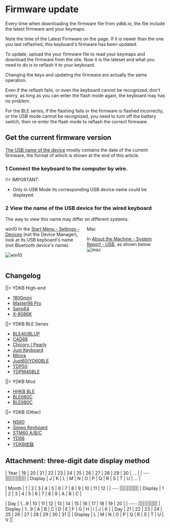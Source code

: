 # Firmware update

Every time when downloading the firmware file from ydkb.io, the file include the latest firmware and your keymaps.

Note the time of the Latest Firmware on the page. If it is newer than the one you last reflashed, this keyboard's firmware has been updated. 

To update, upload the your firmware file to read your keymaps and download the firmware from the site. Now it is the lateset and what you need to do is to reflash it to your keyboard.

Changing the keys and updating the firmware are actually the same operation.

Even if the reflash fails, or even the keyboard cannot be recognized, don't worry, as long as you can enter the flash mode again, the keyboard may has no problem.

For the BLE series, if the flashing fails or the firmware is flashed incorrectly, or the USB mode cannot be recognized, you need to turn off the battery switch, then re-enter the flash mode to reflash the correct firmware.


## Get the current firmware version

<u>The USB name of the device</u> mostly contains the date of the current firmware, the format of which is shown at the end of this article.

### 1 Connect the keyboard to the computer by wire.

!!> IMPORTANT:
  - Only in USB Mode its corresponding USB device name could be displayed.

### 2 View the name of the USB device for the wired keyboard

The way to view this name may differ on different systems.
<html>
<two_col>
<div style="float:left;width:48%;">
<col_h5>win10</col_h5>
In the <u>Start Menu - Settings - Devices</u> (not the Device Manager), look at its USB keyboard's name (not Bluetooth device's name).

![win10](assets/firmware_01.jpg)
</div>
<div style="float:left;width:3%;">&nbsp;</div>
<div style="float:left;width:48%;">
<col_h5>Mac</col_h5>

In <u> About the Machine - System Report - USB</u>, as shown below
![mac](assets/firmware_mac_02.jpg)

</div>
</two_col>
<div style="clear:both;"></div>
</html>

## Changelog 

||> YDKB High-end

  - [1800mini](/changelog/1800mini)
  - [Master98 Pro](/changelog/master98)
  - [Sairo64](/changelog/sairo64)
  - [X-8086K](/changelog/x-8086k)


||> YDKB BLE Series

  - [BLE40/BLUP](/changelog/ble40_blup)
  - [CAD66](/changelog/cad66)
  - [Chicory / Pearly](/changelog/chicory)
  - [Just Keyboard](/changelog/just)
  - [Minira](/changelog/minira)
  - [Just60/YD60BLE](/changelog/yd60ble) 
  - [YDP50](/changelog/ydp50)
  - [YDPM40BLE](/changelog/ydpm40ble)


||> YDKB Mod

  - [HHKB BLE](/changelog/hhkb_ble)
  - [BLE660C](/changelog/ble660c_980c)
  - [BLE980C](/changelog/ble660c_980c)


||> YDKB (Other)

  - [NS60](/changelog/ns60) 
  - [Simpo Keyboard](/changelog/simpo_stm60)
  - [STM60 A/B/C](/changelog/simpo_stm60)
  - [YD68](/changelog/yd68)
  - [YDKB优联](/changelog/ydkb_u2u)


## Attachment: three-digit date display method
| Year | 19 | 20 | 21 | 22 | 23 | 24 | 25 | 26 | 27 | 28 | 29 | 30 | ... |
| --- ||||||||||||||
| Display | J | K | L | M | N | O | P | Q | R | S | T | U | ... |

| Month | 1 | 2 | 3 | 4 | 5 | 6 | 7 | 8 | 9 | 10 | 11 | 12 |
| --- |||||||||||||
| Display | 1 | 2 | 3 | 4 | 5 | 6 | 7 | 8 | 9 | A | B | C |

| Day | 1...9 | 10 | 11 | 12 | 13 | 14 | 15 | 16 | 17 | 18 | 19 | 20 |
| ---- |||||||||||||
| Display | 1...9 | A  | B  | C  | D  | E  |  F | G  | H  | I  | J  | K |
| Day |  21 | 22 | 23 | 24 | 25 | 26 | 27 | 28 | 29 | 30 | 31 ||
| Display |  L | M | N | O | P | Q | R | S | T | U | V ||